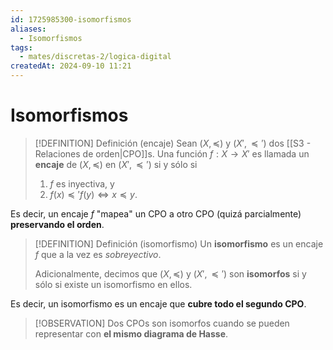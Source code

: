 ```yaml
---
id: 1725985300-isomorfismos
aliases:
  - Isomorfismos
tags:
  - mates/discretas-2/logica-digital
createdAt: 2024-09-10 11:21
---
```


# Isomorfismos

> [!DEFINITION] Definición (encaje)
> Sean $(X, \preceq)$ y $(X', \preceq')$ dos [[S3 - Relaciones de orden|CPO]]s. Una función $f : X \to X'$ es llamada un **encaje** de $(X, \preceq)$ en $(X', \preceq')$ si y sólo si
> 
> 1. $f$ es inyectiva, y
> 2. $f(x) \preceq' f(y) \iff x \preceq y$.

Es decir, un encaje $f$ "mapea" un CPO a otro CPO (quizá parcialmente) **preservando el orden**.

> [!DEFINITION] Definición (isomorfismo)
> Un **isomorfismo** es un encaje $f$ que a la vez es *sobreyectivo*.
> 
> Adicionalmente, decimos que $(X, \preceq)$ y $(X', \preceq')$ son **isomorfos** si y sólo si existe un isomorfismo en ellos.

Es decir, un isomorfismo es un encaje que **cubre todo el segundo CPO**.

> [!OBSERVATION]
> Dos CPOs son isomorfos cuando se pueden representar con **el mismo diagrama de Hasse**.
